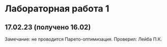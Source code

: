 # Лабораторная работа 1
## 17.02.23 (получено 16.02)
Замечание: не проводится Парето-оптимизация. Проверил: Лейба П.К.
